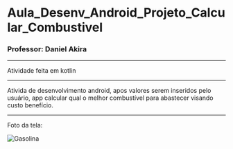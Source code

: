 # Aula_Desenv_Android_Projeto_Calcular_Combustivel

### Professor: Daniel Akira

---

Atividade feita em kotlin

-----

Ativida de desenvolvimento android, apos valores serem inseridos pelo usuário, app calcular qual o melhor combustível para abastecer visando custo benefício.

---

Foto da tela:

![Gasolina](https://user-images.githubusercontent.com/81994459/183547599-2806cfff-d48e-41c9-91fc-640c15cb02dc.PNG)
